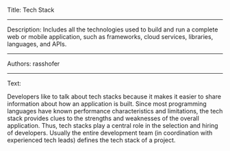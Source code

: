 Title: Tech Stack

-----

Description: Includes all the technologies used to build and run a complete web or mobile application, such as frameworks, cloud services, libraries, languages, and APIs.

-----

Authors: rasshofer

-----

Text:

Developers like to talk about tech stacks because it makes it easier to share information about how an application is built. Since most programming languages have known performance characteristics and limitations, the tech stack provides clues to the strengths and weaknesses of the overall application. Thus, tech stacks play a central role in the selection and hiring of developers. Usually the entire development team (in coordination with experienced tech leads) defines the tech stack of a project.
